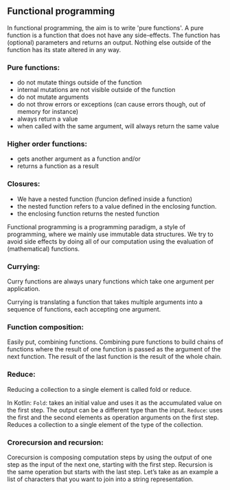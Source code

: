 ## Functional programming

In functional programming, the aim is to write 'pure functions'. A pure function is a function that does not have any side-effects. The function has (optional) parameters and returns an output. Nothing else outside of the function has its state altered in any way.

### Pure functions:
- do not mutate things outside of the function
- internal mutations are not visible outside of the function
- do not mutate arguments
- do not throw errors or exceptions (can cause errors though, out of memory for instance)
- always return a value
- when called with the same argument, will always return the same value


### Higher order functions:
- gets another argument as a function and/or
- returns a function as a result

### Closures:
- We have a nested function (funcion defined inside a function)
- the nested function refers to a value defined in the enclosing function.
- the enclosing function returns the nested function


Functional programming is a programming paradigm, a style of programming, where we mainly use immutable data structures. We try to avoid side effects by doing all of our computation using the evaluation of (mathematical) functions.


### Currying:
Curry functions are always unary functions which take one argument per application.

Currying is translating a function that takes multiple arguments into a sequence of functions, each accepting one argument.

### Function composition:

Easily put, combining functions. Combining pure functions to build chains of functions where the result of one function is passed as the argument of the next function. The result of the last function is the result of the whole chain.

### Reduce:

Reducing a collection to a single element is called fold or reduce. 

In Kotlin:
`Fold`: takes an initial value and uses it as the accumulated value on the first step. The output can be a different type than the input.
`Reduce`: uses the first and the second elements as operation arguments on the first step. Reduces a collection to a single element of the type of the collection.


### Crorecursion and recursion:

Corecursion is composing computation steps by using the output of one step as the input
of the next one, starting with the first step. Recursion is the same operation but starts
with the last step. Let’s take as an example a list of characters that you want to join into
a string representation.
